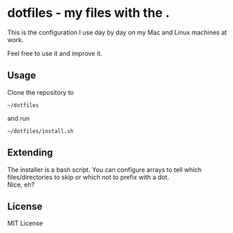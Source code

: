 # dotfiles - my files with the .

This is the configuration I use day by day on my Mac and Linux machines at work.

Feel free to use it and improve it.

## Usage

Clone the repository to

    ~/dotfiles
  
and run

    ~/dotfiles/install.sh
  
## Extending

The installer is a bash script. You can configure arrays to tell which files/directories to skip or which not to prefix with a dot.  
Nice, eh?

## License

MIT License